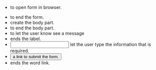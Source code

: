 <ul>
  <li><form> to open form in browser.</li>
  <li></form> to end the form.</li>
  <li><div> create the body part.</li>
  <li></div> to end the body part.</li>
  <li><label> to let the user know see a message</li>
  <li></label> ends the label.</li>
  <li><input> let the user type the information that is required.</li>
  <li><button type="submit"> a link to submit the form.</li>
  <li></button> ends the word link.</li>
</ul>
